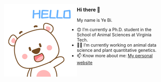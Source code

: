 <p align="left">
<img src="https://github.com/yebigithub/yebigithub/blob/main/hello.gif" align="left">
  
  
### Hi there 👋
My name is Ye Bi.
- 😊 I’m currently a Ph.D. student in the School of Animal Sciences at Virginia Tech.
- 🌱🐮 I’m currently working on animal data science and plant quantitative genetics.
- 📫 Know more about me: [My personal website](https://yebigithub.github.io/)

